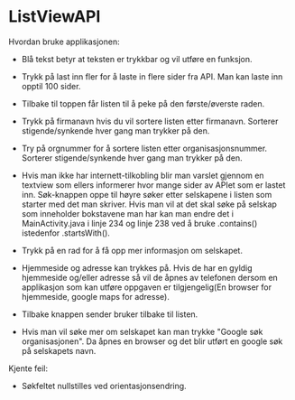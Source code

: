 # ListViewAPI

Hvordan bruke applikasjonen:

- Blå tekst betyr at teksten er trykkbar og vil utføre en funksjon.

- Trykk på last inn fler for å laste in flere sider fra API. Man kan laste inn opptil 100 sider.

- Tilbake til toppen får listen til å peke på den første/øverste raden. 

- Trykk på firmanavn hvis du vil sortere listen etter firmanavn. Sorterer stigende/synkende hver gang man trykker på den.

- Try på orgnummer for å sortere listen etter organisasjonsnummer. Sorterer stigende/synkende hver gang man trykker på den.

- Hvis man ikke har internett-tilkobling blir man varslet gjennom en textview som ellers informerer hvor mange sider av APIet
som er lastet inn.
Søk-knappen oppe til høyre søker etter selskapene i listen som starter med det man skriver. Hvis man vil at det skal søke på 
selskap som inneholder bokstavene man har kan man endre det i MainActivity.java i linje 234 og linje 238 ved å bruke .contains()
istedenfor .startsWith(). 

- Trykk på en rad for å få opp mer informasjon om selskapet.

- Hjemmeside og adresse kan trykkes på. Hvis de har en gyldig hjemmeside og/eller adresse så vil de åpnes av telefonen dersom en 
applikasjon som kan utføre oppgaven er tilgjengelig(En browser for hjemmeside, google maps for adresse).

- Tilbake knappen sender bruker tilbake til listen.

- Hvis man vil søke mer om selskapet kan man trykke "Google søk organisasjonen". Da åpnes en browser og det blir utført en google
søk på selskapets navn.

Kjente feil:
- Søkfeltet nullstilles ved orientasjonsendring.
